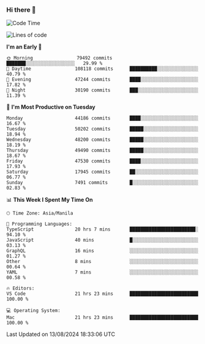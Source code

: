 ### Hi there 👋

<!--START_SECTION:waka-->
![Code Time](http://img.shields.io/badge/Code%20Time-5%2C445%20hrs%2051%20mins-blue)

![Lines of code](https://img.shields.io/badge/From%20Hello%20World%20I%27ve%20Written-118.1%20million%20lines%20of%20code-blue)

**I'm an Early 🐤** 

```text
🌞 Morning                79492 commits       ███████░░░░░░░░░░░░░░░░░░   29.99 % 
🌆 Daytime                108118 commits      ██████████░░░░░░░░░░░░░░░   40.79 % 
🌃 Evening                47244 commits       ████░░░░░░░░░░░░░░░░░░░░░   17.82 % 
🌙 Night                  30190 commits       ███░░░░░░░░░░░░░░░░░░░░░░   11.39 % 
```
📅 **I'm Most Productive on Tuesday** 

```text
Monday                   44186 commits       ████░░░░░░░░░░░░░░░░░░░░░   16.67 % 
Tuesday                  50202 commits       █████░░░░░░░░░░░░░░░░░░░░   18.94 % 
Wednesday                48200 commits       █████░░░░░░░░░░░░░░░░░░░░   18.19 % 
Thursday                 49490 commits       █████░░░░░░░░░░░░░░░░░░░░   18.67 % 
Friday                   47530 commits       ████░░░░░░░░░░░░░░░░░░░░░   17.93 % 
Saturday                 17945 commits       ██░░░░░░░░░░░░░░░░░░░░░░░   06.77 % 
Sunday                   7491 commits        █░░░░░░░░░░░░░░░░░░░░░░░░   02.83 % 
```


📊 **This Week I Spent My Time On** 

```text
🕑︎ Time Zone: Asia/Manila

💬 Programming Languages: 
TypeScript               20 hrs 7 mins       ████████████████████████░   94.10 % 
JavaScript               40 mins             █░░░░░░░░░░░░░░░░░░░░░░░░   03.13 % 
GraphQL                  16 mins             ░░░░░░░░░░░░░░░░░░░░░░░░░   01.27 % 
Other                    8 mins              ░░░░░░░░░░░░░░░░░░░░░░░░░   00.64 % 
YAML                     7 mins              ░░░░░░░░░░░░░░░░░░░░░░░░░   00.58 % 

🔥 Editors: 
VS Code                  21 hrs 23 mins      █████████████████████████   100.00 % 

💻 Operating System: 
Mac                      21 hrs 23 mins      █████████████████████████   100.00 % 
```


 Last Updated on 13/08/2024 18:33:06 UTC
<!--END_SECTION:waka-->


<!--
**rad182/rad182** is a ✨ _special_ ✨ repository because its `README.md` (this file) appears on your GitHub profile.

Here are some ideas to get you started:

- 🔭 I’m currently working on ...
- 🌱 I’m currently learning ...
- 👯 I’m looking to collaborate on ...
- 🤔 I’m looking for help with ...
- 💬 Ask me about ...
- 📫 How to reach me: ...
- 😄 Pronouns: ...
- ⚡ Fun fact: ...
-->
